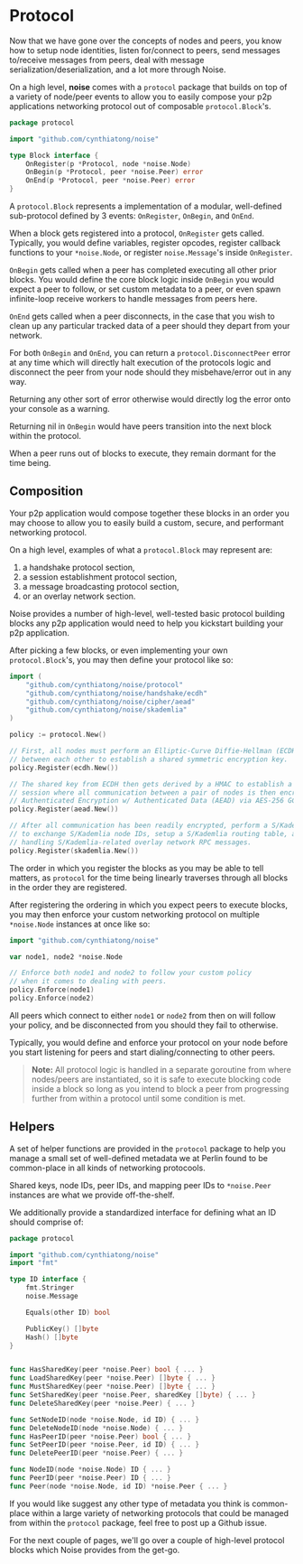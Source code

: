 # Protocol

Now that we have gone over the concepts of nodes and peers, you know how to setup node identities, listen for/connect to peers, send messages to/receive messages from peers, deal with message serialization/deserialization, and a lot more through Noise.

On a high level, **noise** comes with a `protocol` package that builds on top of a variety of node/peer events to allow you to easily compose your p2p applications networking protocol out of composable `protocol.Block`'s.

```go
package protocol

import "github.com/cynthiatong/noise"

type Block interface {
	OnRegister(p *Protocol, node *noise.Node)
	OnBegin(p *Protocol, peer *noise.Peer) error
	OnEnd(p *Protocol, peer *noise.Peer) error
}
```

A `protocol.Block` represents a implementation of a modular, well-defined sub-protocol defined by 3 events: `OnRegister`, `OnBegin`, and `OnEnd`.

When a block gets registered into a protocol, `OnRegister` gets called. Typically, you would define variables, register opcodes, register callback functions to your `*noise.Node`, or register `noise.Message`'s inside `OnRegister`.

`OnBegin` gets called when a peer has completed executing all other prior blocks. You would define the core block logic inside `OnBegin` you would expect a peer to follow, or set custom metadata to a peer, or even spawn infinite-loop receive workers to handle messages from peers here.

`OnEnd` gets called when a peer disconnects, in the case that you wish to clean up any particular tracked data of a peer should they depart from your network.

For both `OnBegin` and `OnEnd`, you can return a `protocol.DisconnectPeer` error at any time which will directly halt execution of the protocols logic and disconnect the peer from your node should they misbehave/error out in any way.

Returning any other sort of error otherwise would directly log the error onto your console as a warning.

Returning nil in `OnBegin` would have peers transition into the next block within the protocol.

When a peer runs out of blocks to execute, they remain dormant for the time being.

## Composition

Your p2p application would compose together these blocks in an order you may choose to allow you to easily build a custom, secure, and performant networking protocol.

On a high level, examples of what a `protocol.Block` may represent are:

1. a handshake protocol section,
2. a session establishment protocol section,
3. a message broadcasting protocol section,
4. or an overlay network section.

Noise provides a number of high-level, well-tested basic protocol building blocks any p2p application would need to help you kickstart building your p2p application.

After picking a few blocks, or even implementing your own `protocol.Block`'s, you may then define your protocol like so:

```go
import (
	"github.com/cynthiatong/noise/protocol"
	"github.com/cynthiatong/noise/handshake/ecdh"
	"github.com/cynthiatong/noise/cipher/aead"
	"github.com/cynthiatong/noise/skademlia"
)

policy := protocol.New()

// First, all nodes must perform an Elliptic-Curve Diffie-Hellman (ECDH) handshake
// between each other to establish a shared symmetric encryption key.
policy.Register(ecdh.New())

// The shared key from ECDH then gets derived by a HMAC to establish a new encrypted
// session where all communication between a pair of nodes is then encrypted using
// Authenticated Encryption w/ Authenticated Data (AEAD) via AES-256 GCM.
policy.Register(aead.New())

// After all communication has been readily encrypted, perform a S/Kademlia handshake
// to exchange S/Kademlia node IDs, setup a S/Kademlia routing table, and start
// handling S/Kademlia-related overlay network RPC messages.
policy.Register(skademlia.New())
```

The order in which you register the blocks as you may be able to tell matters, as `protocol` for the time being linearly traverses through all blocks in the order they are registered.

After registering the ordering in which you expect peers to execute blocks, you may then enforce your custom networking protocol on multiple `*noise.Node` instances at once like so:

```go
import "github.com/cynthiatong/noise"

var node1, node2 *noise.Node

// Enforce both node1 and node2 to follow your custom policy
// when it comes to dealing with peers.
policy.Enforce(node1)
policy.Enforce(node2)
```

All peers which connect to either `node1` or `node2` from then on will follow your policy, and be disconnected from you should they fail to otherwise.

Typically, you would define and enforce your protocol on your node before you start listening for peers and start dialing/connecting to other peers.

> **Note:** All protocol logic is handled in a separate goroutine from where nodes/peers are instantiated, so it is safe to execute blocking code inside a block so long as you intend to block a peer from progressing further from within a protocol until some condition is met.

## Helpers

A set of helper functions are provided in the `protocol` package to help you manage a small set of well-defined metadata we at Perlin found to be common-place in all kinds of networking protocools.

Shared keys, node IDs, peer IDs, and mapping peer IDs to `*noise.Peer` instances are what we provide off-the-shelf.

We additionally provide a standardized interface for defining what an ID should comprise of:

```go
package protocol

import "github.com/cynthiatong/noise"
import "fmt"

type ID interface {
	fmt.Stringer
	noise.Message

	Equals(other ID) bool

	PublicKey() []byte
	Hash() []byte
}


func HasSharedKey(peer *noise.Peer) bool { ... }
func LoadSharedKey(peer *noise.Peer) []byte { ... }
func MustSharedKey(peer *noise.Peer) []byte { ... }
func SetSharedKey(peer *noise.Peer, sharedKey []byte) { ... }
func DeleteSharedKey(peer *noise.Peer) { ... }

func SetNodeID(node *noise.Node, id ID) { ... }
func DeleteNodeID(node *noise.Node) { ... }
func HasPeerID(peer *noise.Peer) bool { ... }
func SetPeerID(peer *noise.Peer, id ID) { ... }
func DeletePeerID(peer *noise.Peer) { ... }

func NodeID(node *noise.Node) ID { ... }
func PeerID(peer *noise.Peer) ID { ... }
func Peer(node *noise.Node, id ID) *noise.Peer { ... }
```

If you would like suggest any other type of metadata you think is common-place within a large variety of networking protocols that could be managed from within the `protocol` package, feel free to post up a Github issue.

For the next couple of pages, we'll go over a couple of high-level protocol blocks which Noise provides from the get-go.

